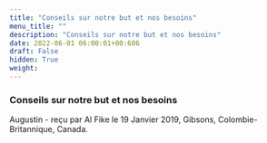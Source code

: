 ```yaml
---
title: "Conseils sur notre but et nos besoins"
menu_title: ""
description: "Conseils sur notre but et nos besoins"
date: 2022-06-01 06:00:01+00:606
draft: False
hidden: True
weight:
---
```

### Conseils sur notre but et nos besoins

Augustin - reçu par Al Fike le 19 Janvier 2019, Gibsons, Colombie-Britannique, Canada.



